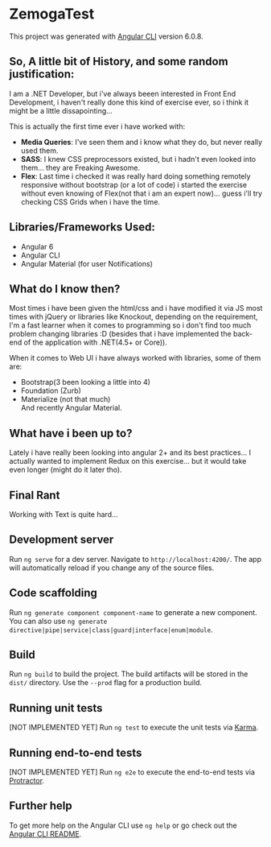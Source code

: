 # ZemogaTest

This project was generated with [Angular CLI](https://github.com/angular/angular-cli) version 6.0.8.

## So, A little bit of History, and some random justification:
I am a .NET Developer, but i've always beeen interested in Front End Development, i haven't really done this kind of exercise ever, so i think it might be a little dissapointing...

This is actually the first time ever i have worked with:
- **Media Queries**: I've seen them and i know what they do, but never really used them.
- **SASS**: I knew CSS preprocessors existed, but i hadn't even looked into them... they are Freaking Awesome.
- **Flex**: Last time i checked it was really hard doing something remotely responsive without bootstrap (or a lot of code) i started the exercise without even knowing of Flex(not that i am an expert now)... guess i'll try checking CSS Grids when i have the time.

## Libraries/Frameworks Used:
- Angular 6
- Angular CLI
- Angular Material (for user Notifications)


## What do I know then?
Most times i have been given the html/css and i have modified it via JS most times with jQuery or libraries like Knockout, depending on the requirement, I'm a fast learner when it comes to programming so i don't find too much problem changing libraries :D (besides that i have implemented the back-end of the application with .NET(4.5+ or Core)).  
  
When it comes to Web UI i have always worked with libraries, some of them are:
- Bootstrap(3 been looking a little into 4)
- Foundation (Zurb)
- Materialize (not that much)  
And recently Angular Material.

## What have i been up to?
Lately i have really been looking into angular 2+ and its best practices... I actually wanted to implement Redux on this exercise... but it would take even longer (might do it later tho).

## Final Rant
Working with Text is quite hard...

## Development server

Run `ng serve` for a dev server. Navigate to `http://localhost:4200/`. The app will automatically reload if you change any of the source files.

## Code scaffolding

Run `ng generate component component-name` to generate a new component. You can also use `ng generate directive|pipe|service|class|guard|interface|enum|module`.

## Build

Run `ng build` to build the project. The build artifacts will be stored in the `dist/` directory. Use the `--prod` flag for a production build.

## Running unit tests
[NOT IMPLEMENTED YET]
Run `ng test` to execute the unit tests via [Karma](https://karma-runner.github.io).

## Running end-to-end tests
[NOT IMPLEMENTED YET]
Run `ng e2e` to execute the end-to-end tests via [Protractor](http://www.protractortest.org/).

## Further help

To get more help on the Angular CLI use `ng help` or go check out the [Angular CLI README](https://github.com/angular/angular-cli/blob/master/README.md).
